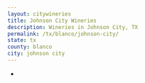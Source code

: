 ```yaml
---
layout: citywineries
title: Johnson City Wineries
description: Wineries in Johnson City, TX
permalink: /tx/blanco/johnson-city/
state: tx
county: blanco
city: johnson city
---
```

-
